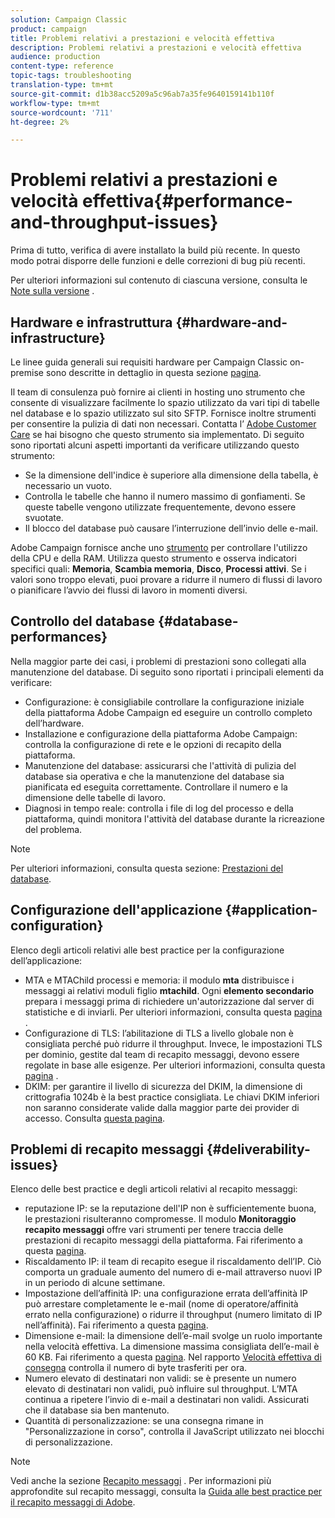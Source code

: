 ```yaml
---
solution: Campaign Classic
product: campaign
title: Problemi relativi a prestazioni e velocità effettiva
description: Problemi relativi a prestazioni e velocità effettiva
audience: production
content-type: reference
topic-tags: troubleshooting
translation-type: tm+mt
source-git-commit: d1b38acc5209a5c96ab7a35fe9640159141b110f
workflow-type: tm+mt
source-wordcount: '711'
ht-degree: 2%

---
```



# Problemi relativi a prestazioni e velocità effettiva{#performance-and-throughput-issues}

Prima di tutto, verifica di avere installato la build più recente. In questo modo potrai disporre delle funzioni e delle correzioni di bug più recenti.

Per ulteriori informazioni sul contenuto di ciascuna versione, consulta le [Note sulla versione](../../rn/using/latest-release.md) .

## Hardware e infrastruttura {#hardware-and-infrastructure}

Le linee guida generali sui requisiti hardware per Campaign Classic on-premise sono descritte in dettaglio in questa sezione [pagina](https://helpx.adobe.com/it/campaign/kb/hardware-sizing-guide.html).

Il team di consulenza può fornire ai clienti in hosting uno strumento che consente di visualizzare facilmente lo spazio utilizzato da vari tipi di tabelle nel database e lo spazio utilizzato sul sito SFTP. Fornisce inoltre strumenti per consentire la pulizia di dati non necessari. Contatta l’ [Adobe Customer Care](https://helpx.adobe.com/enterprise/admin-guide.html/enterprise/using/support-for-experience-cloud.ug.html) se hai bisogno che questo strumento sia implementato. Di seguito sono riportati alcuni aspetti importanti da verificare utilizzando questo strumento:

* Se la dimensione dell&#39;indice è superiore alla dimensione della tabella, è necessario un vuoto.
* Controlla le tabelle che hanno il numero massimo di gonfiamenti. Se queste tabelle vengono utilizzate frequentemente, devono essere svuotate.
* Il blocco del database può causare l’interruzione dell’invio delle e-mail.

Adobe Campaign fornisce anche uno [strumento](../../production/using/monitoring-processes.md#manual-monitoring) per controllare l&#39;utilizzo della CPU e della RAM. Utilizza questo strumento e osserva indicatori specifici quali: **Memoria**, **Scambia memoria**, **Disco**, **Processi attivi**. Se i valori sono troppo elevati, puoi provare a ridurre il numero di flussi di lavoro o pianificare l’avvio dei flussi di lavoro in momenti diversi.

## Controllo del database {#database-performances}

Nella maggior parte dei casi, i problemi di prestazioni sono collegati alla manutenzione del database. Di seguito sono riportati i principali elementi da verificare:

* Configurazione: è consigliabile controllare la configurazione iniziale della piattaforma Adobe Campaign ed eseguire un controllo completo dell’hardware.
* Installazione e configurazione della piattaforma Adobe Campaign: controlla la configurazione di rete e le opzioni di recapito della piattaforma.
* Manutenzione del database: assicurarsi che l&#39;attività di pulizia del database sia operativa e che la manutenzione del database sia pianificata ed eseguita correttamente. Controllare il numero e la dimensione delle tabelle di lavoro.
* Diagnosi in tempo reale: controlla i file di log del processo e della piattaforma, quindi monitora l&#39;attività del database durante la ricreazione del problema.

>[!NOTE]
>
>Per ulteriori informazioni, consulta questa sezione: [Prestazioni del database](../../production/using/database-performances.md).

## Configurazione dell&#39;applicazione {#application-configuration}

Elenco degli articoli relativi alle best practice per la configurazione dell’applicazione:

* MTA e MTAChild processi e memoria: il modulo **mta** distribuisce i messaggi ai relativi moduli figlio **mtachild**. Ogni **elemento secondario** prepara i messaggi prima di richiedere un&#39;autorizzazione dal server di statistiche e di inviarli. Per ulteriori informazioni, consulta questa [pagina](../../installation/using/email-deliverability.md) .
* Configurazione di TLS: l’abilitazione di TLS a livello globale non è consigliata perché può ridurre il throughput. Invece, le impostazioni TLS per dominio, gestite dal team di recapito messaggi, devono essere regolate in base alle esigenze. Per ulteriori informazioni, consulta questa [pagina](../../installation/using/email-deliverability.md#mx-configuration) .
* DKIM: per garantire il livello di sicurezza del DKIM, la dimensione di crittografia 1024b è la best practice consigliata. Le chiavi DKIM inferiori non saranno considerate valide dalla maggior parte dei provider di accesso. Consulta [questa pagina](https://experienceleague.adobe.com/docs/deliverability-learn/deliverability-best-practice-guide/transition-process/infrastructure.html#authentication).

## Problemi di recapito messaggi {#deliverability-issues}

Elenco delle best practice e degli articoli relativi al recapito messaggi:

* reputazione IP: se la reputazione dell&#39;IP non è sufficientemente buona, le prestazioni risulteranno compromesse. Il modulo **Monitoraggio recapito messaggi** offre vari strumenti per tenere traccia delle prestazioni di recapito messaggi della piattaforma. Fai riferimento a questa [pagina](../../delivery/using/monitoring-deliverability.md).
* Riscaldamento IP: il team di recapito esegue il riscaldamento dell’IP. Ciò comporta un graduale aumento del numero di e-mail attraverso nuovi IP in un periodo di alcune settimane.
* Impostazione dell’affinità IP: una configurazione errata dell’affinità IP può arrestare completamente le e-mail (nome di operatore/affinità errato nella configurazione) o ridurre il throughput (numero limitato di IP nell’affinità). Fai riferimento a questa [pagina](../../installation/using/email-deliverability.md#list-of-ip-addresses-to-use).
* Dimensione e-mail: la dimensione dell’e-mail svolge un ruolo importante nella velocità effettiva. La dimensione massima consigliata dell’e-mail è 60 KB. Fai riferimento a questa [pagina](https://helpx.adobe.com/legal/product-descriptions/campaign.html). Nel rapporto [Velocità effettiva di consegna](../../reporting/using/global-reports.md#delivery-throughput) controlla il numero di byte trasferiti per ora.
* Numero elevato di destinatari non validi: se è presente un numero elevato di destinatari non validi, può influire sul throughput. L’MTA continua a ripetere l’invio di e-mail a destinatari non validi. Assicurati che il database sia ben mantenuto.
* Quantità di personalizzazione: se una consegna rimane in &quot;Personalizzazione in corso&quot;, controlla il JavaScript utilizzato nei blocchi di personalizzazione.

>[!NOTE]
>
>Vedi anche la sezione [Recapito messaggi](../../delivery/using/about-deliverability.md) . Per informazioni più approfondite sul recapito messaggi, consulta la [Guida alle best practice per il recapito messaggi di Adobe](https://experienceleague.adobe.com/docs/deliverability-learn/deliverability-best-practice-guide/introduction.html).

